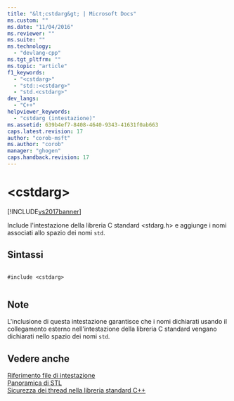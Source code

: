 ```yaml
---
title: "&lt;cstdarg&gt; | Microsoft Docs"
ms.custom: ""
ms.date: "11/04/2016"
ms.reviewer: ""
ms.suite: ""
ms.technology: 
  - "devlang-cpp"
ms.tgt_pltfrm: ""
ms.topic: "article"
f1_keywords: 
  - "<cstdarg>"
  - "std::<cstdarg>"
  - "std.<cstdarg>"
dev_langs: 
  - "C++"
helpviewer_keywords: 
  - "cstdarg (intestazione)"
ms.assetid: 639b4ef7-8408-4640-9343-41631f0ab663
caps.latest.revision: 17
author: "corob-msft"
ms.author: "corob"
manager: "ghogen"
caps.handback.revision: 17
---
```

# &lt;cstdarg&gt;
[!INCLUDE[vs2017banner](../assembler/inline/includes/vs2017banner.md)]

Include l'intestazione della libreria C standard \<stdarg.h\> e aggiunge i nomi associati allo spazio dei nomi `std`.  
  
## Sintassi  
  
```  
  
#include <cstdarg>  
  
```  
  
## Note  
 L'inclusione di questa intestazione garantisce che i nomi dichiarati usando il collegamento esterno nell'intestazione della libreria C standard vengano dichiarati nello spazio dei nomi `std`.  
  
## Vedere anche  
 [Riferimento file di intestazione](../standard-library/cpp-standard-library-header-files.md)   
 [Panoramica di STL](../standard-library/cpp-standard-library-overview.md)   
 [Sicurezza dei thread nella libreria standard C\+\+](../standard-library/thread-safety-in-the-cpp-standard-library.md)